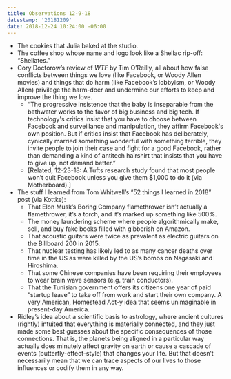 ```yaml
---
title: Observations 12-9-18
datestamp: '20181209'
date: 2018-12-24 10:24:00 -06:00
---
```


- The cookies that Julia baked at the studio.
- The coffee shop whose name and logo look like a Shellac rip-off: “Shellates.”
- Cory Doctorow’s review of *WTF* by Tim O’Reilly, all about how false conflicts between things we love (like Facebook, or Woody Allen movies) and things that do harm (like Facebook’s lobbyism, or Woody Allen) privilege the harm-doer and undermine our efforts to keep and improve the thing we love.
	- “The progressive insistence that the baby is inseparable from the bathwater works to the favor of big business and big tech. If technology's critics insist that you have to choose between Facebook and surveillance and manipulation, they affirm Facebook's own position. But if critics insist that Facebook has deliberately, cynically married something wonderful with something terrible, they invite people to join their case and fight for a good Facebook, rather than demanding a kind of antitech hairshirt that insists that you have to give up, not demand better.”
	- [Related, 12-23-18: A Tufts research study found that most people won’t quit Facebook unless you give them $1,000 to do it (via Motherboard).]
- The stuff I learned from Tom Whitwell’s “52 things I learned in 2018” post (via Kottke):
	- That Elon Musk’s Boring Company flamethrower isn’t actually a flamethrower, it’s a torch, and it’s marked up something like 500%.
	- The money laundering scheme where people algorithmically make, sell, and buy fake books filled with gibberish on Amazon.
	- That acoustic guitars were twice as prevalent as electric guitars on the Billboard 200 in 2015.
	- That nuclear testing has likely led to as many cancer deaths over time in the US as were killed by the US’s bombs on Nagasaki and Hiroshima.
	- That some Chinese companies have been requiring their employees to wear brain wave sensors (e.g. train conductors).
	- That the Tunisian government offers its citizens one year of paid “startup leave” to take off from work and start their own company. A very American, Homestead Act-y idea that seems unimaginable in present-day America.
- Ridley’s idea about a scientific basis to astrology, where ancient cultures (rightly) intuited that everything is materially connected, and they just made some best guesses about the specific consequences of those connections. That is, the planets being aligned in a particular way actually does minutely affect gravity on earth or cause a cascade of events (butterfly-effect-style) that changes your life. But that doesn’t necessarily mean that we can trace aspects of our lives to those influences or codify them in any way.
